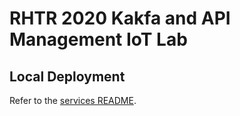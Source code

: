 # RHTR 2020 Kakfa and API Management IoT Lab

## Local Deployment

Refer to the [services README](/services).
